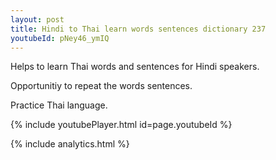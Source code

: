```yaml
---
layout: post
title: Hindi to Thai learn words sentences dictionary 237 
youtubeId: pNey46_ymIQ
---
```

 
 
Helps to learn Thai words and sentences for Hindi speakers.

Opportunitiy to repeat the words sentences. 

Practice Thai language. 
 
{% include youtubePlayer.html id=page.youtubeId %}
 
 
{% include analytics.html %}